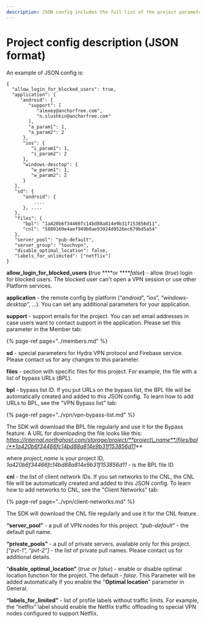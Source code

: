 ```yaml
---
description: JSON config includes the full list of the project parameters.
---
```


# Project config description \(JSON format\)

An example of JSON config is:

```text
{
  "allow_login_for_blocked_users": true,
  "application": {
     "android": {
        "support": [
           "alexey@anchorfree.com",
           "n.slushkin@anchorfree.com"
        ],
        "a_param1": 1,
        "a_param2": 2
      },
      "ios": {
         "i_param1": 1,
         "i_param2": 2
      },
      "windows-desctop": {
         "w_param1": 1,
         "w_param2": 2
      }
   },
   "sd": {
      "android": { 
          ....
      }, ....
   },
   "files": {
      "bpl": "1a420b6f34466fc14bd88a814e9b31f153856d11",
      "cnl": "5880169e4aef949b0ae93924d9526ec679bd5a54"
   },
   "server_pool": "pub-default", 
   "server_group": "touchvpn",
   "disable_optimal_location": false,
   "labels_for_unlimited": ["netflix"]
}
```

**allow\_login\_for\_blocked\_users** **\(**_true_ ****or ****_false_**\)** - allow \(_true_\) login for blocked users. The blocked user can't open a VPN session or use other Platform services.

**application** - the remote config by platform \(“_android_”, “_ios_”, “_windows-desktop_”, …\). You can set any additional parameters for your application.

**support** - support emails for the project. You can set email addresses in case users want to contact support in the application. Please set this parameter in the Member tab:

{% page-ref page="../members.md" %}

**sd** - special parameters for Hydra VPN protocol and Firebase service. Please contact us for any changes to this parameter.

**files** - section with specific files for this project. For example, the file with a list of bypass URLs \(_BPL_\).

**bpl** - bypass list ID. If you put URLs on the bypass list, the BPL file will be automatically created and added to this JSON config. To learn how to add URLs to BPL, see the "VPN Bypass list" tab:

{% page-ref page="../vpn/vpn-bypass-list.md" %}

The SDK will download the BPL file regularly and use it for the Bypass feature. A URL for downloading the file looks like this: _https://internal.northghost.com/storage/project/**project\_name**/files/bpl/**1a420b6f34466fc14bd88a814e9b31f153856d11**_

where _project\_name_ is your project ID, _1a420b6f34466fc14bd88a814e9b31f153856d11_ - is the BPL file ID

**cnl** - the list of client network IDs. If you set networks to the CNL, the CNL file will be automatically created and added to this JSON config. To learn how to add networks to CNL, see the "Client Networks" tab:

{% page-ref page="../vpn/client-networks.md" %}

The SDK will download the CNL file regularly and use it for the CNL feature. 

**“server\_pool”** - a pull of VPN nodes for this project. “_pub-default_” - the default pull name.

**“private\_pools”** - a pull of private servers, available only for this project. _\[“pvt-1”, “pvt-2”\]_ - the list of private pull names. Please contact us for additional details.

“**disable\_optimal\_location”** \(_true_ or _false_\) - enable or disable optimal location function for the project. The default - _false_. This Parameter will be added automatically if you enable the "**Optimal location**" parameter in General.

**“labels\_for\_limited”** - list of profile labels without traffic limits. For example, the “netflix” label should enable the Netflix traffic offloading to special VPN nodes configured to support Netflix.

